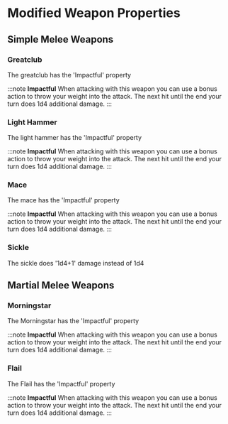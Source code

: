 # Modified Weapon Properties

## Simple Melee Weapons

### Greatclub

The greatclub has the 'Impactful' property  

:::note
**Impactful** When attacking with this weapon you can use a bonus action to throw your weight into the attack. The next hit until the end your turn does 1d4 additional damage.
:::

### Light Hammer

The light hammer has the 'Impactful' property  

:::note
**Impactful** When attacking with this weapon you can use a bonus action to throw your weight into the attack. The next hit until the end your turn does 1d4 additional damage.
:::

### Mace

The mace has the 'Impactful' property  

:::note
**Impactful** When attacking with this weapon you can use a bonus action to throw your weight into the attack. The next hit until the end your turn does 1d4 additional damage.
:::

### Sickle

The sickle does '1d4+1' damage instead of 1d4  

## Martial Melee Weapons

### Morningstar

The Morningstar has the 'Impactful' property  

:::note
**Impactful** When attacking with this weapon you can use a bonus action to throw your weight into the attack. The next hit until the end your turn does 1d4 additional damage.
:::

### Flail

The Flail has the 'Impactful' property  

:::note
**Impactful** When attacking with this weapon you can use a bonus action to throw your weight into the attack. The next hit until the end your turn does 1d4 additional damage.
:::

